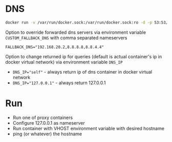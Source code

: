 # DNS
```sh
docker run -v /var/run/docker.sock:/var/run/docker.sock:ro -d -p 53:53/udp -p 80:80 --name dns <this-image>
```
Option to override forwarded dns servers via environment variable `CUSTOM_FALLBACK_DNS` with comma separated nameservers

`FALLBACK_DNS="192.168.20.2,8.8.8.8,8.8.4.4"`

Option to change returned ip for queries (default is actual container's ip in docker virtual network) via environment variable `DNS_IP`
- `DNS_IP="self"` - always return ip of dns container in docker virtual network
- `DNS_IP="127.0.0.1"` - always return 127.0.0.1

# Run
- Run one of proxy containers
- Configure 127.0.0.1 as nameserver
- Run container with VHOST environment variable with desired hostname
- ping (or whatever) the hostname
